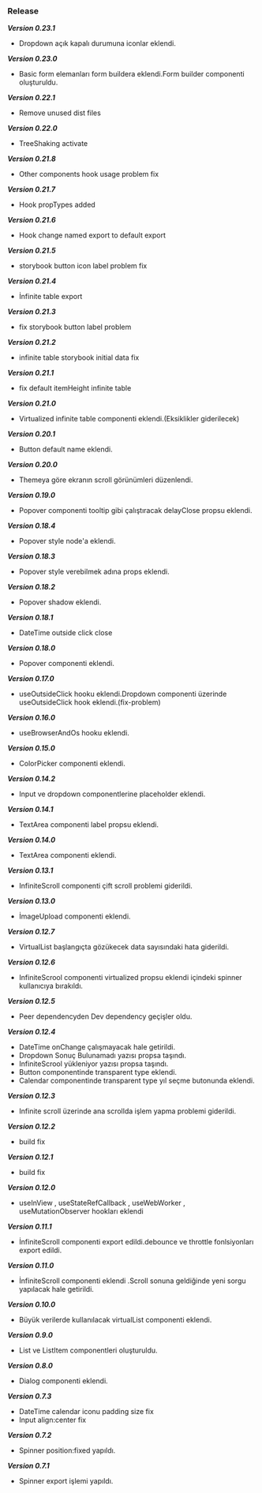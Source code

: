 ### Release

**_Version 0.23.1_**

- Dropdown açık kapalı durumuna iconlar eklendi.

**_Version 0.23.0_**

- Basic form elemanları form buildera eklendi.Form builder componenti oluşturuldu.

**_Version 0.22.1_**

- Remove unused dist files

**_Version 0.22.0_**

- TreeShaking activate

**_Version 0.21.8_**

- Other components hook usage problem fix

**_Version 0.21.7_**

- Hook propTypes added

**_Version 0.21.6_**

- Hook change named export to default export

**_Version 0.21.5_**

- storybook button icon label problem fix

**_Version 0.21.4_**

- İnfinite table export

**_Version 0.21.3_**

- fix storybook button label problem

**_Version 0.21.2_**

- infinite table storybook initial data fix

**_Version 0.21.1_**

- fix default itemHeight infinite table

**_Version 0.21.0_**

- Virtualized infinite table componenti eklendi.(Eksiklikler giderilecek)

**_Version 0.20.1_**

- Button default name eklendi.

**_Version 0.20.0_**

- Themeya göre ekranın scroll görünümleri düzenlendi.

**_Version 0.19.0_**

- Popover componenti tooltip gibi çalıştıracak delayClose propsu eklendi.

**_Version 0.18.4_**

- Popover style node'a eklendi.

**_Version 0.18.3_**

- Popover style verebilmek adına props eklendi.

**_Version 0.18.2_**

- Popover shadow eklendi.

**_Version 0.18.1_**

- DateTime outside click close

**_Version 0.18.0_**

- Popover componenti eklendi.

**_Version 0.17.0_**

- useOutsideClick hooku eklendi.Dropdown componenti üzerinde useOutsideClick hook eklendi.(fix-problem)

**_Version 0.16.0_**

- useBrowserAndOs hooku eklendi.

**_Version 0.15.0_**

- ColorPicker componenti eklendi.

**_Version 0.14.2_**

- Input ve dropdown componentlerine placeholder eklendi.

**_Version 0.14.1_**

- TextArea componenti label propsu eklendi.

**_Version 0.14.0_**

- TextArea componenti eklendi.

**_Version 0.13.1_**

- InfiniteScroll componenti çift scroll problemi giderildi.

**_Version 0.13.0_**

- İmageUpload componenti eklendi.

**_Version 0.12.7_**

- VirtualList başlangıçta gözükecek data sayısındaki hata giderildi.

**_Version 0.12.6_**

- InfiniteScrool componenti virtualized propsu eklendi içindeki spinner kullanıcıya bırakıldı.

**_Version 0.12.5_**

- Peer dependencyden Dev dependency geçişler oldu.

**_Version 0.12.4_**

- DateTime onChange çalışmayacak hale getirildi.
- Dropdown Sonuç Bulunamadı yazısı propsa taşındı.
- InfiniteScrool yükleniyor yazısı propsa taşındı.
- Button componentinde transparent type eklendi.
- Calendar componentinde transparent type yıl seçme butonunda eklendi.

**_Version 0.12.3_**

- Infinite scroll üzerinde ana scrollda işlem yapma problemi giderildi.

**_Version 0.12.2_**

- build fix

**_Version 0.12.1_**

- build fix

**_Version 0.12.0_**

- useInView , useStateRefCallback , useWebWorker , useMutationObserver hookları eklendi

**_Version 0.11.1_**

- İnfiniteScroll componenti export edildi.debounce ve throttle fonlsiyonları export edildi.

**_Version 0.11.0_**

- İnfiniteScroll componenti eklendi .Scroll sonuna geldiğinde yeni sorgu yapılacak hale getirildi.

**_Version 0.10.0_**

- Büyük verilerde kullanılacak virtualList componenti eklendi.

**_Version 0.9.0_**

- List ve ListItem componentleri oluşturuldu.

**_Version 0.8.0_**

- Dialog componenti eklendi.

**_Version 0.7.3_**

- DateTime calendar iconu padding size fix
- Input align:center fix

**_Version 0.7.2_**

- Spinner position:fixed yapıldı.

**_Version 0.7.1_**

- Spinner export işlemi yapıldı.
